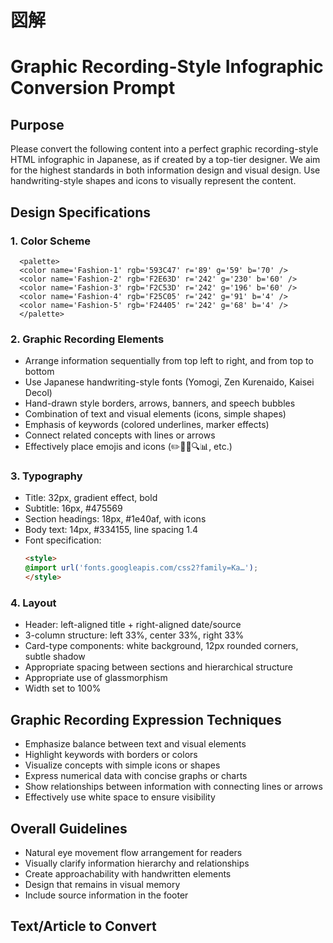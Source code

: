 # 図解

# Graphic Recording-Style Infographic Conversion Prompt
## Purpose
  Please convert the following content into a perfect graphic recording-style HTML infographic in Japanese, as if created by a top-tier designer. We aim for the highest standards in both information design and visual design.
  Use handwriting-style shapes and icons to visually represent the content.
## Design Specifications
### 1. Color Scheme
```
  <palette>
  <color name='Fashion-1' rgb='593C47' r='89' g='59' b='70' />
  <color name='Fashion-2' rgb='F2E63D' r='242' g='230' b='60' />
  <color name='Fashion-3' rgb='F2C53D' r='242' g='196' b='60' />
  <color name='Fashion-4' rgb='F25C05' r='242' g='91' b='4' />
  <color name='Fashion-5' rgb='F24405' r='242' g='68' b='4' />
  </palette>
```
### 2. Graphic Recording Elements
- Arrange information sequentially from top left to right, and from top to bottom
- Use Japanese handwriting-style fonts (Yomogi, Zen Kurenaido, Kaisei Decol)
- Hand-drawn style borders, arrows, banners, and speech bubbles
- Combination of text and visual elements (icons, simple shapes)
- Emphasis of keywords (colored underlines, marker effects)
- Connect related concepts with lines or arrows
- Effectively place emojis and icons (✏️📌📝🔍📊, etc.)
### 3. Typography
  - Title: 32px, gradient effect, bold
  - Subtitle: 16px, #475569
  - Section headings: 18px, #1e40af, with icons
  - Body text: 14px, #334155, line spacing 1.4
  - Font specification:
    ```html
    <style>
    @import url('fonts.googleapis.com/css2?family=Ka…');
    </style>
    ```
### 4. Layout
  - Header: left-aligned title + right-aligned date/source
  - 3-column structure: left 33%, center 33%, right 33%
  - Card-type components: white background, 12px rounded corners, subtle shadow
  - Appropriate spacing between sections and hierarchical structure
  - Appropriate use of glassmorphism
  - Width set to 100%
## Graphic Recording Expression Techniques
- Emphasize balance between text and visual elements
- Highlight keywords with borders or colors
- Visualize concepts with simple icons or shapes
- Express numerical data with concise graphs or charts
- Show relationships between information with connecting lines or arrows
- Effectively use white space to ensure visibility
## Overall Guidelines
- Natural eye movement flow arrangement for readers
- Visually clarify information hierarchy and relationships
- Create approachability with handwritten elements
- Design that remains in visual memory
- Include source information in the footer
## Text/Article to Convert

